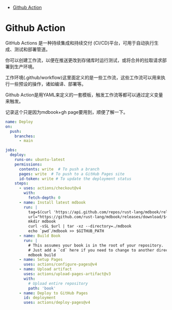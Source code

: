 -   [Github Action](#github-action)

# Github Action

GitHub Actions 是一种持续集成和持续交付 (CI/CD)平台，可用于自动执行生成、测试和部署管道。

你可以创建工作流，以便在推送更改到存储库时运行测试，或将合并的拉取请求部署到生产环境。

工作环境(.github/workflow)这里面定义的是一些工作流，这些工作流可以用来执行一些预设的操作，诸如编译、部署等。

Github
Action是用YAML来定义的一套模板，触发工作流等都可以通过定义变量来触发。

记录这个只是因为mdbook+gh page要用到，顺便了解一下。

``` yaml
name: Deploy
on:
  push:
    branches:
      - main

jobs:
  deploy:
    runs-on: ubuntu-latest
    permissions:
      contents: write  # To push a branch
      pages: write  # To push to a GitHub Pages site
      id-token: write # To update the deployment status
    steps:
      - uses: actions/checkout@v4
        with:
          fetch-depth: 0
      - name: Install latest mdbook
        run: |
          tag=$(curl 'https://api.github.com/repos/rust-lang/mdbook/releases/latest' | jq -r '.tag_name')
          url="https://github.com/rust-lang/mdbook/releases/download/${tag}/mdbook-${tag}-x86_64-unknown-linux-gnu.tar.gz"
          mkdir mdbook
          curl -sSL $url | tar -xz --directory=./mdbook
          echo `pwd`/mdbook >> $GITHUB_PATH
      - name: Build Book
        run: |
          # This assumes your book is in the root of your repository.
          # Just add a `cd` here if you need to change to another directory.
          mdbook build
      - name: Setup Pages
        uses: actions/configure-pages@v4
      - name: Upload artifact
        uses: actions/upload-pages-artifact@v3
        with:
          # Upload entire repository
          path: 'book'
      - name: Deploy to GitHub Pages
        id: deployment
        uses: actions/deploy-pages@v4
```
